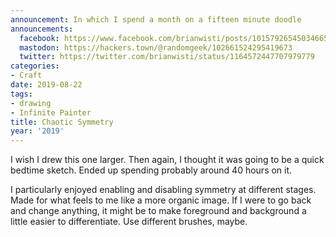 ```yaml
---
announcement: In which I spend a month on a fifteen minute doodle
announcements:
  facebook: https://www.facebook.com/brianwisti/posts/10157926545034665
  mastodon: https://hackers.town/@randomgeek/102661524295419673
  twitter: https://twitter.com/brianwisti/status/1164572447707979779
categories:
- Craft
date: 2019-08-22
tags:
- drawing
- Infinite Painter
title: Chaotic Symmetry
year: '2019'
---
```



I wish I drew this one larger. Then again, I thought it was going to be a quick bedtime sketch. Ended up
spending probably around 40 hours on it.

<!--more-->

I particularly enjoyed enabling and disabling symmetry at different stages. Made for what feels to me like a
more organic image. If I were to go back and change anything, it might be to make foreground and background a
little easier to differentiate. Use different brushes, maybe.

